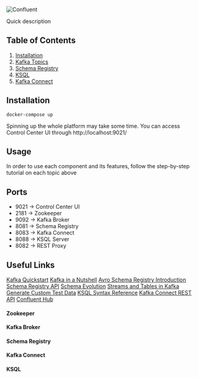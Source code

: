 ![Confluent](https://i.imgur.com/GgZikl8.png)

Quick description

## Table of Contents

1. [Installation](#installation)
2. [Kafka Topics](docs/topics.md)
3. [Schema Registry](docs/schema-registry.md)
4. [KSQL](docs/ksql.md)
5. [Kafka Connect](docs/connect.md)

## Installation
```
docker-compose up
```
Spinning up  the whole platform may take some time. You can access Control Center UI through http://localhost:9021/

## Usage
In order to use each component and its features, follow the step-by-step tutorial on each topic above

## Ports
* 9021 → Control Center UI
* 2181 → Zookeeper
* 9092 → Kafka Broker
* 8081 → Schema Registry
* 8083 → Kafka Connect
* 8088 → KSQL Server
* 8082 → REST Proxy 

## Useful Links
[Kafka Quickstart](https://kafka.apache.org/quickstart)
[Kafka in a Nutshell](https://sookocheff.com/post/kafka/kafka-in-a-nutshell/)
[Avro Schema Registry Introduction](https://medium.com/@stephane.maarek/introduction-to-schemas-in-apache-kafka-with-the-confluent-schema-registry-3bf55e401321)
[Schema Registry API](https://docs.confluent.io/current/schema-registry/develop/api.html)
[Schema Evolution](https://docs.confluent.io/current/schema-registry/avro.html)
[Streams and Tables in Kafka](https://www.confluent.io/blog/kafka-streams-tables-part-1-event-streaming/)
[Generate Custom Test Data](https://docs.ksqldb.io/en/latest/developer-guide/test-and-debug/generate-custom-test-data/)
[KSQL Syntax Reference](https://docs.ksqldb.io/en/latest/developer-guide/syntax-reference/)
[Kafka Connect REST API](https://docs.confluent.io/current/connect/references/restapi.html#connect-userguide-rest)
[Confluent Hub](https://www.confluent.io/hub/)
#### Zookeeper
#### Kafka Broker
#### Schema Registry
#### Kafka Connect
#### KSQL